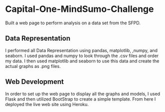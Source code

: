 # Capital-One-MindSumo-Challenge
Built a web page to perform analysis on a data set from the SFPD.

## Data Representation
I performed all Data Representation using pandas, matplotlib, ,numpy,
and seaborn. I used pandas and numpy to look through the .csv files and
order my data. I then used matplotlib and seaborn to use this data and
create the actual graphs as .png files.

## Web Development
In order to set up the web page to display all the graphs and models, I used
Flask and then utilized BootStrap to create a simple template. From here
I deployed the live web site using Heroku.